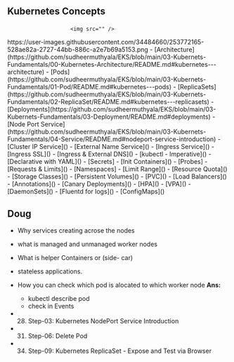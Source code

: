 <p align="center">
    <img src="" />
</p>

## Kubernetes Concepts<p align="center">
                        <img src="" />
</p>
https://user-images.githubusercontent.com/34484660/253772165-528ae82a-2727-44bb-886c-a2e7b69a5153.png
- [Architecture](https://github.com/sudheermuthyala/EKS/blob/main/03-Kubernets-Fundamentals/00-Kubernetes-Architecture/README.md#kubernetes---architecture)
- [Pods](https://github.com/sudheermuthyala/EKS/blob/main/03-Kubernets-Fundamentals/01-Pod/README.md#kubernetes---pods)
- [ReplicaSets](https://github.com/sudheermuthyala/EKS/blob/main/03-Kubernets-Fundamentals/02-ReplicaSet/README.md#kubernetes---replicasets)
- [Deployments](https://github.com/sudheermuthyala/EKS/blob/main/03-Kubernets-Fundamentals/03-Deployment/README.md#deployments)
- [Node Port Service](https://github.com/sudheermuthyala/EKS/blob/main/03-Kubernets-Fundamentals/04-Service/README.md#nodeport-service-introduction)
- [Cluster IP Service]()
- [External Name Service]()
- [Ingress Service]()
- [Ingress SSL]()
- [Ingress & External DNS]()
- [kubectl - Imperative]()
- [Declarative with YAML]()
- [Secrets]
- [Init Containers]()
- [Probes]
- [Requests & Limits]()
- [Namespaces]
- [Limit Range]()
- [Resource Quota]()
- [Storage Classes]()
- [Persistent Volumes]()
- [PVC]()
- [Load Balancers]()
- [Annotations]()
- [Canary Deployments]()
- [HPA]()
- [VPA]()
- [DaemonSets]()
- [Fluentd for logs]()
- [ConfigMaps]()


## Doug

- Why services creating acrose the nodes
- what is managed and unmanaged worker nodes
- What is helper Containers or (side- car) 
- stateless applications.
- How you can check which pod is alocated to which worker node 
**Ans:**
  - kubectl describe pod <pod-name>
  - check in Events 
  

- 28. Step-03: Kubernetes NodePort Service Introduction
- 31. Step-06: Delete Pod
- 34. Step-09: Kubernetes ReplicaSet - Expose and Test via Browser


